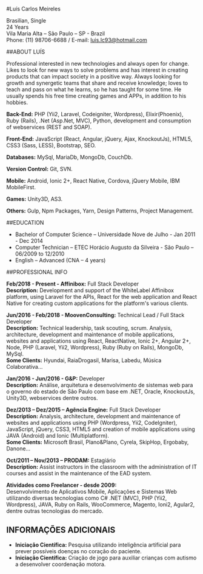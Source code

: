 #Luís Carlos Meireles

Brasilian, Single <br/>
24 Years<br/>
Vila Maria Alta – São Paulo – SP - Brazil<br/>
Phone: (11) 98706-6688 / E-mail: luis.lc93@hotmail.com<br/>

##ABOUT LUÍS

Professional interested in new technologies and always open for change. Likes to look for new ways to solve problems and has interest in creating products that can impact society in a positive way.
Always looking for growth and synergetic teams that share and receive knowledge; loves to teach and pass on what he learns, so he has taught for some time.
He usually spends his free time creating games and APPs, in addition to his hobbies.

**Back-End:** PHP (Yii2, Laravel, Codeigniter, Wordpress), Elixir(Phoenix), Ruby (Rails), .Net (Asp.Net, MVC), Python, development and consumption of webservices (REST and SOAP).

**Front-End:** JavaScript (React, Angular, jQuery, Ajax, KnockoutJs), HTML5, CSS3 (Sass, LESS), Bootstrap, SEO.

**Databases:** MySql, MariaDb, MongoDb, CouchDb.

**Version Control:** Git, SVN.

**Mobile:** Android, Ionic 2+, React Native, Cordova, jQuery Mobile, IBM MobileFirst. 

**Games:** Unity3D, AS3.

**Others:** Gulp, Npm Packages, Yarn, Design Patterns, Project Management.

##EDUCATION

 - Bachelor of Computer Science – Universidade Nove de Julho - Jan 2011 - Dec 2014
 - Computer Technician – ETEC Horácio Augusto da Silveira - São Paulo – 06/2009 to 12/2010 
 - English – Advanced (CNA – 4 years)  

##PROFESSIONAL INFO

 **Feb/2018 - Present - Affinibox:** Full Stack Developer</br>
 **Description:** Development and support of the WhiteLabel Affinibox platform, using Laravel for the APIs, React for the web application and React Native for creating custom applications for the platform's various clients.</br>

 **Jun/2016 - Feb/2018 - MoovenConsulting:** Technical Lead / Full Stack Developer</br>
 **Description:** Technical leadership, task scouting, scrum.
Analysis, architecture, development and maintenance of mobile applications, websites and applications using React, ReactNative, Ionic 2+, Angular 2+, Node, PHP (Laravel, Yii2, Wordpress), Ruby (Ruby on Rails), MongoDb, MySql.</br>
 **Some Clients:** Hyundai, RaiaDrogasil, Marisa, Labedu, Música Colaborativa...

 **Jan/2016 - Jun/2016 - G&P:** Developer</br>
 **Description:** Análise, arquitetura e desenvolvimento de sistemas web para o governo do estado de São Paulo com base em .NET, Oracle, KnockoutJs, Unity3D, webservices dentre outros.

 **Dez/2013 – Dez/2015 – Agência Engine:** Full Stack Developer</br>
 **Description:** Analysis, architecture, development and maintenance of websites and applications using PHP (Wordpress, Yii2, CodeIgniter), JavaScript, jQuery, CSS3, HTML5 and creation of mobile applications using JAVA (Android) and Ionic (Multiplatform).</br>
 **Some Clients:** Microsoft Brasil, Plano&Plano, Cyrela, SkipHop, Ergobaby, Danone...
  
 **Oct/2011 – Nov/2013 – PRODAM:** Estagiário</br>
 **Description:** Assist instructors in the classroom with the administration of IT courses and assist in the maintenance of the EAD system.

 **Atividades como Freelancer - desde 2009:**</br>
 Desenvolvimento de Aplicativos Mobile, Aplicações e Sistemas Web utilizando diversas tecnologias como C# .NET (MVC), PHP (Yii2, Wordpress), JAVA, Ruby on Rails, WooCommerce, Magento, Ioni2, Agular2, dentre outras tecnologias do mercado.

## INFORMAÇÕES ADICIONAIS

 - **Iniciação Científica:** Pesquisa utilizando inteligência artificial para prever possíveis doenças no coração do paciente.
 - **Iniciação Científica:** Criação de jogo para auxiliar crianças com autismo a desenvolver coordenação motora.

